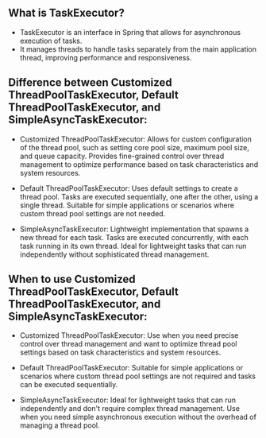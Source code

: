 ## What is TaskExecutor?

- TaskExecutor is an interface in Spring that allows for asynchronous execution of tasks.
- It manages threads to handle tasks separately from the main application thread, improving performance and responsiveness.

## Difference between Customized ThreadPoolTaskExecutor, Default ThreadPoolTaskExecutor, and SimpleAsyncTaskExecutor:

- Customized ThreadPoolTaskExecutor: Allows for custom configuration of the thread pool, such as setting core pool size, maximum pool size, and queue capacity. Provides fine-grained control over thread management to optimize performance based on task characteristics and system resources.

- Default ThreadPoolTaskExecutor: Uses default settings to create a thread pool. Tasks are executed sequentially, one after the other, using a single thread. Suitable for simple applications or scenarios where custom thread pool settings are not needed.

- SimpleAsyncTaskExecutor: Lightweight implementation that spawns a new thread for each task. Tasks are executed concurrently, with each task running in its own thread. Ideal for lightweight tasks that can run independently without sophisticated thread management.

## When to use Customized ThreadPoolTaskExecutor, Default ThreadPoolTaskExecutor, and SimpleAsyncTaskExecutor:

- Customized ThreadPoolTaskExecutor: Use when you need precise control over thread management and want to optimize thread pool settings based on task characteristics and system resources.

- Default ThreadPoolTaskExecutor: Suitable for simple applications or scenarios where custom thread pool settings are not required and tasks can be executed sequentially.

- SimpleAsyncTaskExecutor: Ideal for lightweight tasks that can run independently and don't require complex thread management. Use when you need simple asynchronous execution without the overhead of managing a thread pool.
